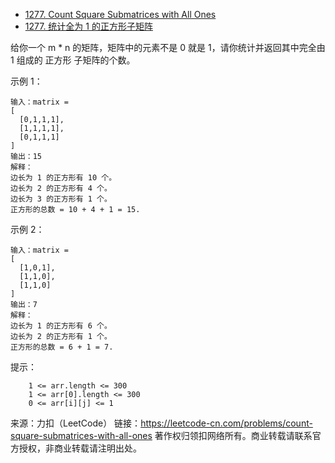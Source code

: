 - [1277. Count Square Submatrices with All Ones](https://leetcode.com/problems/count-square-submatrices-with-all-ones/)
- [1277. 统计全为 1 的正方形子矩阵](https://leetcode-cn.com/problems/count-square-submatrices-with-all-ones/)

给你一个 m * n 的矩阵，矩阵中的元素不是 0 就是 1，请你统计并返回其中完全由 1 组成的 正方形 子矩阵的个数。

示例 1：

```
输入：matrix =
[
  [0,1,1,1],
  [1,1,1,1],
  [0,1,1,1]
]
输出：15
解释：
边长为 1 的正方形有 10 个。
边长为 2 的正方形有 4 个。
边长为 3 的正方形有 1 个。
正方形的总数 = 10 + 4 + 1 = 15.
```

示例 2：

```
输入：matrix =
[
  [1,0,1],
  [1,1,0],
  [1,1,0]
]
输出：7
解释：
边长为 1 的正方形有 6 个。
边长为 2 的正方形有 1 个。
正方形的总数 = 6 + 1 = 7.
```

提示：
```
    1 <= arr.length <= 300
    1 <= arr[0].length <= 300
    0 <= arr[i][j] <= 1
```
来源：力扣（LeetCode）
链接：https://leetcode-cn.com/problems/count-square-submatrices-with-all-ones
著作权归领扣网络所有。商业转载请联系官方授权，非商业转载请注明出处。